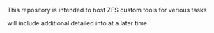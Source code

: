 This repository is intended to host ZFS custom tools for verious tasks 

will include additional detailed info at a later time

